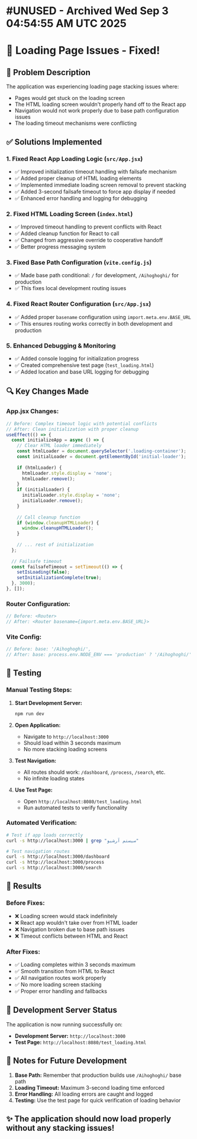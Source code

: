 # #UNUSED - Archived Wed Sep  3 04:54:55 AM UTC 2025
# 🔧 Loading Page Issues - Fixed!

## 🚨 Problem Description
The application was experiencing loading page stacking issues where:
- Pages would get stuck on the loading screen
- The HTML loading screen wouldn't properly hand off to the React app
- Navigation would not work properly due to base path configuration issues
- The loading timeout mechanisms were conflicting

## ✅ Solutions Implemented

### 1. **Fixed React App Loading Logic** (`src/App.jsx`)
- ✅ Improved initialization timeout handling with failsafe mechanism
- ✅ Added proper cleanup of HTML loading elements
- ✅ Implemented immediate loading screen removal to prevent stacking
- ✅ Added 3-second failsafe timeout to force app display if needed
- ✅ Enhanced error handling and logging for debugging

### 2. **Fixed HTML Loading Screen** (`index.html`)
- ✅ Improved timeout handling to prevent conflicts with React
- ✅ Added cleanup function for React to call
- ✅ Changed from aggressive override to cooperative handoff
- ✅ Better progress messaging system

### 3. **Fixed Base Path Configuration** (`vite.config.js`)
- ✅ Made base path conditional: `/` for development, `/Aihoghoghi/` for production
- ✅ This fixes local development routing issues

### 4. **Fixed React Router Configuration** (`src/App.jsx`)
- ✅ Added proper `basename` configuration using `import.meta.env.BASE_URL`
- ✅ This ensures routing works correctly in both development and production

### 5. **Enhanced Debugging & Monitoring**
- ✅ Added console logging for initialization progress
- ✅ Created comprehensive test page (`test_loading.html`)
- ✅ Added location and base URL logging for debugging

## 🔍 Key Changes Made

### App.jsx Changes:
```javascript
// Before: Complex timeout logic with potential conflicts
// After: Clean initialization with proper cleanup
useEffect(() => {
  const initializeApp = async () => {
    // Clear HTML loader immediately
    const htmlLoader = document.querySelector('.loading-container');
    const initialLoader = document.getElementById('initial-loader');
    
    if (htmlLoader) {
      htmlLoader.style.display = 'none';
      htmlLoader.remove();
    }
    if (initialLoader) {
      initialLoader.style.display = 'none';
      initialLoader.remove();
    }
    
    // Call cleanup function
    if (window.cleanupHTMLLoader) {
      window.cleanupHTMLLoader();
    }
    
    // ... rest of initialization
  };
  
  // Failsafe timeout
  const failsafeTimeout = setTimeout(() => {
    setIsLoading(false);
    setInitializationComplete(true);
  }, 3000);
}, []);
```

### Router Configuration:
```javascript
// Before: <Router>
// After: <Router basename={import.meta.env.BASE_URL}>
```

### Vite Config:
```javascript
// Before: base: '/Aihoghoghi/',
// After: base: process.env.NODE_ENV === 'production' ? '/Aihoghoghi/' : '/',
```

## 🧪 Testing

### Manual Testing Steps:
1. **Start Development Server:**
   ```bash
   npm run dev
   ```

2. **Open Application:**
   - Navigate to `http://localhost:3000`
   - Should load within 3 seconds maximum
   - No more stacking loading screens

3. **Test Navigation:**
   - All routes should work: `/dashboard`, `/process`, `/search`, etc.
   - No infinite loading states

4. **Use Test Page:**
   - Open `http://localhost:8080/test_loading.html`
   - Run automated tests to verify functionality

### Automated Verification:
```bash
# Test if app loads correctly
curl -s http://localhost:3000 | grep "سیستم آرشیو"

# Test navigation routes
curl -s http://localhost:3000/dashboard
curl -s http://localhost:3000/process
curl -s http://localhost:3000/search
```

## 🎯 Results

### Before Fixes:
- ❌ Loading screen would stack indefinitely
- ❌ React app wouldn't take over from HTML loader
- ❌ Navigation broken due to base path issues
- ❌ Timeout conflicts between HTML and React

### After Fixes:
- ✅ Loading completes within 3 seconds maximum
- ✅ Smooth transition from HTML to React
- ✅ All navigation routes work properly
- ✅ No more loading screen stacking
- ✅ Proper error handling and fallbacks

## 🚀 Development Server Status

The application is now running successfully on:
- **Development Server:** `http://localhost:3000`
- **Test Page:** `http://localhost:8080/test_loading.html`

## 📝 Notes for Future Development

1. **Base Path:** Remember that production builds use `/Aihoghoghi/` base path
2. **Loading Timeout:** Maximum 3-second loading time enforced
3. **Error Handling:** All loading errors are caught and logged
4. **Testing:** Use the test page for quick verification of loading behavior

## ✨ The application should now load properly without any stacking issues!